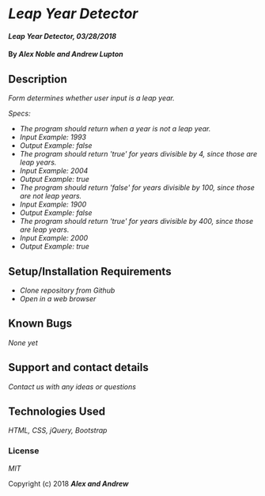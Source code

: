 # _Leap Year Detector_

#### _Leap Year Detector, 03/28/2018_

#### By _**Alex Noble and Andrew Lupton**_

## Description

_Form determines whether user input is a leap year._

_Specs:_
* _The program should return when a year is not a leap year._
* _Input Example: 1993_
* _Output Example: false_
* _The program should return 'true' for years divisible by 4, since those are leap years._
* _Input Example: 2004_
* _Output Example: true_
* _The program should return 'false' for years divisible by 100, since those are not leap years._
* _Input Example: 1900_
* _Output Example: false_
* _The program should return 'true' for years divisible by 400, since those are leap years._
* _Input Example: 2000_
* _Output Example: true_

## Setup/Installation Requirements

* _Clone repository from Github_
* _Open in a web browser_

## Known Bugs

_None yet_

## Support and contact details

_Contact us with any ideas or questions_

## Technologies Used

_HTML, CSS, jQuery, Bootstrap_

### License

*MIT*

Copyright (c) 2018 **_Alex and Andrew_**
